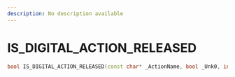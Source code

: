 ```yaml
---
description: No description available 
---
```


# IS_DIGITAL_ACTION_RELEASED

```cpp
bool IS_DIGITAL_ACTION_RELEASED(const char* _ActionName, bool _Unk0, int _Unk1);
```